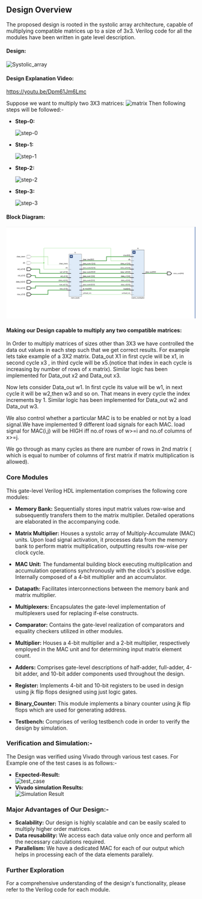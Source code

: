 ## Design Overview

The proposed design is rooted in the systolic array architecture, capable of multiplying compatible matrices up to a size of 3x3. Verilog code for all the modules have been written in gate level description.

#### Design:
![Systolic_array](https://github.com/user-attachments/assets/69fbeb5b-156f-4a47-a0a1-e2b71f0baac6)

#### Design Explanation Video:
https://youtu.be/Dpm61Jm6Lmc

Suppose we want to multiply two 3X3 matrices:
![matrix](https://github.com/user-attachments/assets/4402ae77-08b7-4d76-b551-9c684c8b98e4)
Then following steps will be followed:-
* **Step-0:**
  
  ![step-0](https://github.com/user-attachments/assets/f15265e8-0c33-48be-b13f-4f7fa9d08998)
* **Step-1:**
  
  ![step-1](https://github.com/user-attachments/assets/ced60285-837b-489b-a030-94e810d37e75)
* **Step-2:**
  
  ![step-2](https://github.com/user-attachments/assets/2b16060a-dc6e-40a4-a4c9-5af25b480182)
* **Step-3:**
   
   ![step-3](https://github.com/user-attachments/assets/25cd1157-f22c-4dc8-b83c-afb882757558)


#### Block Diagram:

![Final_Design_Block_Diagram](https://github.com/HIMESH-J/MATRIX_MULTIPLICATION_ACCELERATOR_IITISOC/blob/main/Design_Diagrams/FINAL_DESIGN.png)
#### Making our Design capable to multiply any two compatible matrices:  

In Order to multiply matrices of sizes other than 3X3 we have controlled the data out values in each step such that we get correct results. For example lets take example of a 3X2 matrix. Data_out X1 in first cycle will be x1, in second cycle x3 , in third cycle will be x5.(notice that index in each cycle is increasing by number of rows of x matrix). Similar logic has been implemented for Data_out x2 and Data_out x3.

Now lets consider Data_out w1. In first cycle its value will be w1, in next cycle it will be w2,then w3 and so on. That means in every cycle the index increments by 1. Similar logic has been implemented for Data_out w2 and Data_out w3.

We also control whether a particular MAC is to be enabled or not by a load signal.We have implemented 9 different load signals for each MAC. load signal for MAC(i,j) will be HIGH iff no.of rows of w>=i and no.of columns of x>=j.

We go through as many cycles as there are number of rows in 2nd matrix ( which is equal to number of columns of first matrix if matrix multiplication is allowed).

### Core Modules
This gate-level Verilog HDL implementation comprises the following core modules:

* **Memory Bank:** Sequentially stores input matrix values row-wise and subsequently transfers them to the matrix multiplier. Detailed operations are elaborated in the accompanying code.
* **Matrix Multiplier:** Houses a systolic array of Multiply-Accumulate (MAC) units. Upon load signal activation, it processes data from the memory bank to perform matrix multiplication, outputting results row-wise per clock cycle.
* **MAC Unit:** The fundamental building block executing multiplication and accumulation operations synchronously with the clock's positive edge. Internally composed of a 4-bit multiplier and an accumulator.
* **Datapath:** Facilitates interconnections between the memory bank and matrix multiplier.
* **Multiplexers:** Encapsulates the gate-level implementation of multiplexers used for replacing if-else constructs.
* **Comparator:** Contains the gate-level realization of comparators and equality checkers utilized in other modules.
* **Multiplier:** Houses a 4-bit multiplier and a 2-bit multiplier, respectively employed in the MAC unit and for determining input matrix element count.
  
* **Adders:** Comprises gate-level descriptions of half-adder, full-adder, 4-bit adder, and 10-bit adder components used throughout the design.
* **Register:** Implements 4-bit and 10-bit registers to be used in design using jk flip flops designed  using just logic gates.  
* **Binary_Counter:** This module implements a binary counter using jk flip flops which are used for generating address.
* **Testbench:** Comprises of verilog testbench code in order to verify the design by simulation.
### Verification and Simulation:-
The Design was verified using Vivado through various test cases. For Example one of the test cases is as follows:-
* **Expected-Result:**  
![test_case](https://github.com/user-attachments/assets/5219da3c-645c-431a-bd0e-089ef839b5a5)
* **Vivado simulation Results:**  
![Simulation Result](https://github.com/user-attachments/assets/99c270fe-728d-4156-b435-4cd4302279eb)
### Major Advantages of Our Design:-
* **Scalability:** Our design is highly scalable and can be easily scaled to multiply higher order matrices.
* **Data reusability:** We access each data value only once and perform all the necessary calculations required.
* **Parallelism:** We have a dedicated MAC for each of our output which helps in processing each of the data elements parallely. 

### Further Exploration

For a comprehensive understanding of the design's functionality, please refer to the Verilog code for each module. 
